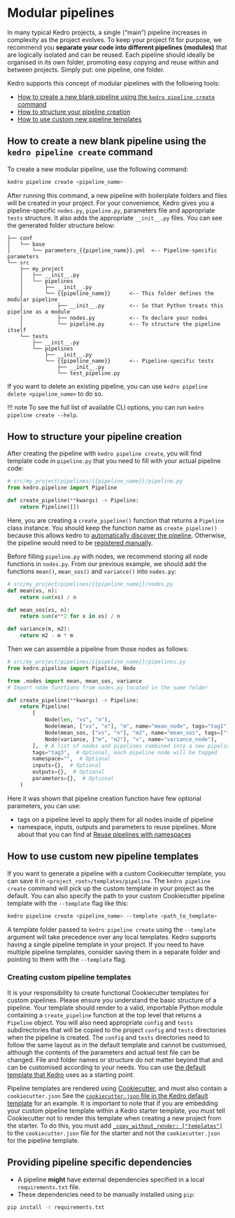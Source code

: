 # Modular pipelines

In many typical Kedro projects, a single (“main”) pipeline increases in complexity as the project evolves. To keep your project fit for purpose, we recommend you **separate your code into different pipelines (modules)** that are logically isolated and can be reused. Each pipeline should ideally be organised in its own folder, promoting easy copying and reuse within and between projects. Simply put: one pipeline, one folder.

Kedro supports this concept of modular pipelines with the following tools:
- [How to create a new blank pipeline using the `kedro pipeline create` command](#how-to-create-a-new-blank-pipeline-using-the-kedro-pipeline-create-command)
- [How to structure your pipeline creation](#how-to-structure-your-pipeline-creation)
- [How to use custom new pipeline templates](#how-to-use-custom-new-pipeline-templates)

## How to create a new blank pipeline using the `kedro pipeline create` command

 To create a new modular pipeline, use the following command:

```bash
kedro pipeline create <pipeline_name>
```

After running this command, a new pipeline with boilerplate folders and files will be created in your project. For your convenience, Kedro gives you a pipeline-specific `nodes.py`, `pipeline.py`, parameters file and appropriate `tests` structure. It also adds the appropriate `__init__.py` files. You can see the generated folder structure below:


```text
├── conf
│   └── base
│       └── parameters_{{pipeline_name}}.yml  <-- Pipeline-specific parameters
└── src
    ├── my_project
    │   ├── __init__.py
    │   └── pipelines
    │       ├── __init__.py
    │       └── {{pipeline_name}}      <-- This folder defines the modular pipeline
    │           ├── __init__.py        <-- So that Python treats this pipeline as a module
    │           ├── nodes.py           <-- To declare your nodes
    │           └── pipeline.py        <-- To structure the pipeline itself
    └── tests
        ├── __init__.py
        └── pipelines
            ├── __init__.py
            └── {{pipeline_name}}      <-- Pipeline-specific tests
                ├── __init__.py
                └── test_pipeline.py

```

If you want to delete an existing pipeline, you can use `kedro pipeline delete <pipeline_name>` to do so.

!!! note
    To see the full list of available CLI options, you can run `kedro pipeline create --help`.

## How to structure your pipeline creation

After creating the pipeline with `kedro pipeline create`, you will find template code in `pipeline.py` that you need to fill with your actual pipeline code:

```python
# src/my_project/pipelines/{{pipeline_name}}/pipeline.py
from kedro.pipeline import Pipeline

def create_pipeline(**kwargs) -> Pipeline:
    return Pipeline([])
```
Here, you are creating a `create_pipeline()` function that returns a `Pipeline` class instance. You should keep the function name as `create_pipeline()` because this allows kedro to [automatically discover the pipeline](pipeline_registry.md#pipeline-autodiscovery). Otherwise, the pipeline would need to be [registered manually](pipeline_registry.md#the-pipeline-registry).

Before filling `pipeline.py` with nodes, we recommend storing all node functions in `nodes.py`. From our previous example, we should add the functions `mean()`, `mean_sos()` and `variance()` into `nodes.py`:

```python
# src/my_project/pipelines/{{pipeline_name}}/nodes.py
def mean(xs, n):
    return sum(xs) / n

def mean_sos(xs, n):
    return sum(x**2 for x in xs) / n

def variance(m, m2):
    return m2 - m * m
```

Then we can assemble a pipeline from those nodes as follows:

```python
# src/my_project/pipelines/{{pipeline_name}}/pipelines.py
from kedro.pipeline import Pipeline, Node

from .nodes import mean, mean_sos, variance
# Import node functions from nodes.py located in the same folder

def create_pipeline(**kwargs) -> Pipeline:
    return Pipeline(
        [
            Node(len, "xs", "n"),
            Node(mean, ["xs", "n"], "m", name="mean_node", tags="tag1"),
            Node(mean_sos, ["xs", "n"], "m2", name="mean_sos", tags=["tag1", "tag2"]),
            Node(variance, ["m", "m2"], "v", name="variance_node"),
        ],  # A list of nodes and pipelines combined into a new pipeline
        tags="tag3",  # Optional, each pipeline node will be tagged
        namespace="",  # Optional
        inputs={},  # Optional
        outputs={},  # Optional
        parameters={},  # Optional
    )
```
Here it was shown that pipeline creation function have few optional parameters, you can use:
- tags on a pipeline level to apply them for all nodes inside of pipeline
- namespace, inputs, outputs and parameters to reuse pipelines. More about that you can find at [Reuse pipelines with namespaces](namespaces.md)


## How to use custom new pipeline templates

If you want to generate a pipeline with a custom Cookiecutter template, you can save it in `<project_root>/templates/pipeline`.
The `kedro pipeline create` command will pick up the custom template in your project as the default. You can also specify the path to your custom
Cookiecutter pipeline template with the `--template` flag like this:
```bash
kedro pipeline create <pipeline_name> --template <path_to_template>
```
A template folder passed to `kedro pipeline create` using the `--template` argument will take precedence over any local templates.
Kedro supports having a single pipeline template in your project. If you need to have multiple pipeline templates, consider saving them in a
separate folder and pointing to them with the `--template` flag.

### Creating custom pipeline templates

It is your responsibility to create functional Cookiecutter templates for custom pipelines. Please ensure you understand the basic structure of a pipeline. Your template should render to a valid, importable Python module containing a
`create_pipeline` function at the top level that returns a `Pipeline` object. You will also need appropriate
`config` and `tests` subdirectories that will be copied to the project `config` and `tests` directories when the pipeline is created.
The `config` and `tests` directories need to follow the same layout as in the default template and cannot
be customised, although the contents of the parameters and actual test file can be changed. File and folder names or structure
do not matter beyond that and can be customised according to your needs. You can use [the
default template that Kedro](https://github.com/kedro-org/kedro/tree/main/kedro/templates/pipeline) uses as a starting point.

Pipeline templates are rendered using [Cookiecutter](https://cookiecutter.readthedocs.io/), and must also contain a `cookiecutter.json`
See the [`cookiecutter.json` file in the Kedro default template](https://github.com/kedro-org/kedro/tree/main/kedro/templates/pipeline/cookiecutter.json) for an example.
It is important to note that if you are embedding your custom pipeline template within a
Kedro starter template, you must tell Cookiecutter not to render this template when creating a new project from the starter. To do this,
you must add [`_copy_without_render: ["templates"]`](https://cookiecutter.readthedocs.io/en/stable/advanced/copy_without_render.html) to the `cookiecutter.json` file for the starter
and not the `cookiecutter.json` for the pipeline template.


## Providing pipeline specific dependencies

* A pipeline **might** have external dependencies specified in a local `requirements.txt` file.
* These dependencies need to be manually installed using `pip`:
```bash
pip install -r requirements.txt
```
